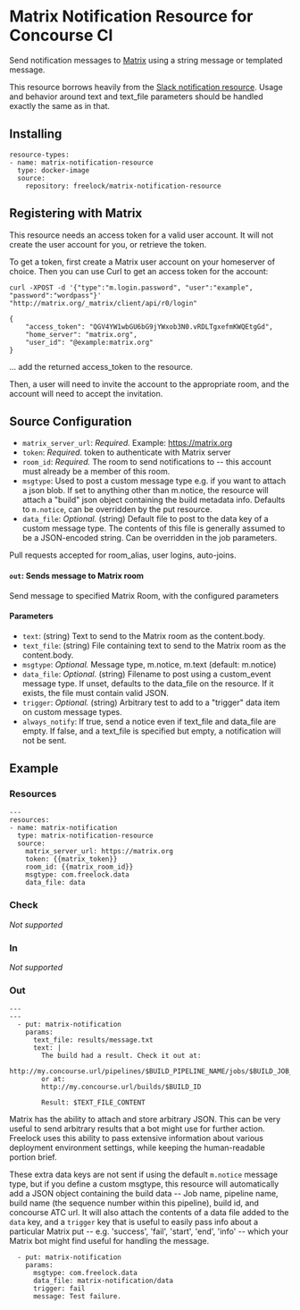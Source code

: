 # Matrix Notification Resource for Concourse CI

Send notification messages to [Matrix](http://matrix.org) using a string message or templated message.

This resource borrows heavily from the [Slack notification resource](https://github.com/cloudfoundry-community/slack-notification-resource). Usage and behavior around text and text_file parameters should be handled exactly the same as in that.

## Installing

```
resource-types:
- name: matrix-notification-resource
  type: docker-image
  source:
    repository: freelock/matrix-notification-resource
```

## Registering with Matrix

This resource needs an access token for a valid user account. It will not create the user account for you, or retrieve the token.

To get a token, first create a Matrix user account on your homeserver of choice. Then you can use Curl to get an access token for the account:

```
curl -XPOST -d '{"type":"m.login.password", "user":"example", "password":"wordpass"}' "http://matrix.org/_matrix/client/api/r0/login"

{
    "access_token": "QGV4YW1wbGU6bG9jYWxob3N0.vRDLTgxefmKWQEtgGd",
    "home_server": "matrix.org",
    "user_id": "@example:matrix.org"
}
```

... add the returned access_token to the resource.

Then, a user will need to invite the account to the appropriate room, and the account will need to accept the invitation.

## Source Configuration

* `matrix_server_url`: *Required.* Example: https://matrix.org
* `token`: *Required.* token to authenticate with Matrix server
* `room_id`: *Required.* The room to send notifications to -- this account must already be a member of this room.
* `msgtype`: Used to post a custom message type e.g. if you want to attach a json blob. If set to anything other than m.notice, the resource will attach a "build" json object containing the build metadata info. Defaults to `m.notice`, can be overridden by the put resource.
* `data_file`: *Optional.* (string) Default file to post to the data key of a custom message type. The contents of this file is generally assumed to be a JSON-encoded string. Can be overridden in the job parameters.


Pull requests accepted for room_alias, user logins, auto-joins.

#### `out`: Sends message to Matrix room

Send message to specified Matrix Room, with the configured parameters

#### Parameters
* `text`: (string) Text to send to the Matrix room as the content.body.
* `text_file`: (string) File containing text to send to the Matrix room as the content.body.
* `msgtype`: *Optional.* Message type, m.notice, m.text (default: m.notice)
* `data_file`: *Optional.* (string) Filename to post using a custom_event message type. If unset, defaults to the data_file on the resource. If it exists, the file must contain valid JSON.
* `trigger`: *Optional.* (string) Arbitrary test to add to a "trigger" data item on custom message types.
* `always_notify`: If true, send a notice even if text_file and data_file are empty. If false, and a text_file is specified but empty, a notification will not be sent.

## Example

### Resources
```
---
resources:
- name: matrix-notification
  type: matrix-notification-resource
  source:
    matrix_server_url: https://matrix.org
    token: {{matrix_token}}
    room_id: {{matrix_room_id}}
    msgtype: com.freelock.data
    data_file: data
```

### Check

*Not supported*

### In

*Not supported*

### Out

```
---
---
  - put: matrix-notification
    params:
      text_file: results/message.txt
      text: |
        The build had a result. Check it out at:
        http://my.concourse.url/pipelines/$BUILD_PIPELINE_NAME/jobs/$BUILD_JOB_NAME/builds/$BUILD_NAME
        or at:
        http://my.concourse.url/builds/$BUILD_ID

        Result: $TEXT_FILE_CONTENT
```

Matrix has the ability to attach and store arbitrary JSON. This can be very useful to send arbitrary results that a bot might use for further action. Freelock uses this ability to pass extensive information about various deployment environment settings, while keeping the human-readable portion brief.

These extra data keys are not sent if using the default `m.notice` message type, but if you define a custom msgtype, this resource will automatically add a JSON object containing the build data -- Job name, pipeline name, build name (the sequence number within this pipeline), build id, and concourse ATC url. It will also attach the contents of a data file added to the `data` key, and a `trigger` key that is useful to easily pass info about a particular Matrix put -- e.g. 'success', 'fail', 'start', 'end', 'info' -- which your Matrix bot might find useful for handling the message.
```
  - put: matrix-notification
    params:
      msgtype: com.freelock.data
      data_file: matrix-notification/data
      trigger: fail
      message: Test failure.
```
